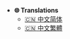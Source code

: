 * **:globe_with_meridians: Translations**
  * [:cn: 中文简体](PlayerGuild/zh_CN/)
  * [:cn: 中文繁體](PlayerGuild/zh_TW/)
